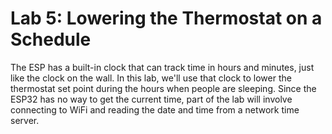 # Lab 5: Lowering the Thermostat on a Schedule
The ESP has a built-in clock that can track time in hours and minutes, just like the clock on the wall. In this lab, we'll use that clock to lower the thermostat set point during the hours when people are sleeping. Since the ESP32 has no way to get the current time, part of the lab will involve connecting to WiFi and reading the date and time from a network time server.
